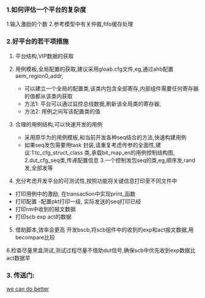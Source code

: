 ### 1.如何评估一个平台的复杂度
1.输入激励的个数
2.参考模型中有关仲裁,fifo缓存处理

### 2.好平台的若干项措施
1. 平台结构,VIP数据的获取
   
3. 用例模板,全局配置的获取,建议采用gloab.cfg文件,eg,通过ahb配置aem_region0_addr,
   - 可以建立一个全局的配置类,该类内包含全部寄存,内部组件需要任何寄存器的值都从该类内获取
   - 方法1: 平台可以通过监控总线数据,刷新该全局类的寄存器,
   - 方法2: 用例之间写该配置类的值
     
4. 合理的用例结构,可以快速开发的用例
   - 采用原华为的用例模板,和当前开发各种seq结合的方法,快速构建用例
   - 如果seq发包需要用task 封装,请重复考虑传参的全面性,建议:1:tc_cfg_struct_class 类,承载bit_map_en的用例控制结构图, 2.dut_cfg_seq类,传递配置信息 3.一个控制发包seq的类,eg,顺序发,rand发,全部发等

5. 充分考虑开发平台的可测试性,按照功能将关键信息打印至不同文件中
  - 打印用例中的激励, 在transaction中实现print_函数
  - 打印配置    -配置pkt打印一级, 实际发送的seq打印已经
  - 打印rm中收到的报文数据
  - 打印scb exp act的数据
    
5. 借助脚本,效率会更高
  开发bscb,将scb组件中的收到的exp和act报文数据,用becompare比较

6.检查尽量黑盒测试,测试过程尽量不借助dut信号,确保scb中优先收到exp数据比act数据早


### 3. 传送门:
[we can do better](https://github.com/bulaqi/IC-DV.github.io/blob/main/doc/%5BTOP%5D%20we%20can%20do%20better.md)
